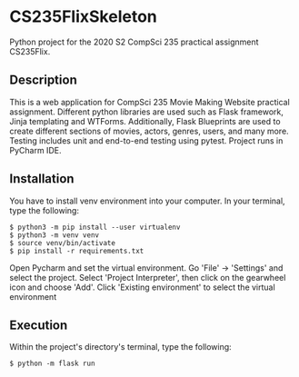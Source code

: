 # CS235FlixSkeleton
Python project for the 2020 S2 CompSci 235 practical assignment CS235Flix.

## Description  
This is a web application for CompSci 235 Movie Making Website practical assignment. Different python libraries are used such as Flask framework, Jinja templating and WTForms. Additionally, Flask Blueprints are used to create different sections of movies, actors, genres, users, and many more. Testing includes unit and end-to-end testing using pytest. Project runs in PyCharm IDE.

## Installation
You have to install venv environment into your computer. In your terminal, type the following:  
```
$ python3 -m pip install --user virtualenv  
$ python3 -m venv venv  
$ source venv/bin/activate  
$ pip install -r requirements.txt  
```
Open Pycharm and set the virtual environment. Go 'File' -> 'Settings' and select the project. Select 'Project Interpreter', then click on the gearwheel icon and choose 'Add'. Click 'Existing environment' to select the virtual environment

## Execution  
Within the project's directory's terminal, type the following:  
```
$ python -m flask run
```
